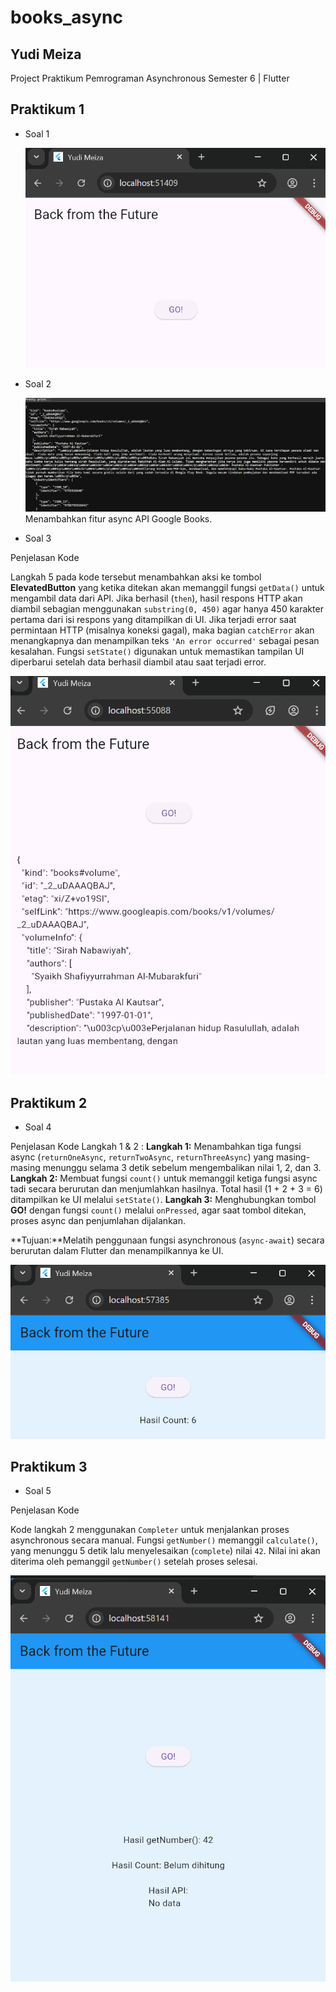 # books_async

## Yudi Meiza

Project Praktikum Pemrograman Asynchronous Semester 6 | Flutter

## Praktikum 1

- Soal 1

  ![1](./images/11.png)

- Soal 2

  ![1](./images/21.png)
  Menambahkan fitur async API Google Books.

- Soal 3 

Penjelasan Kode

Langkah 5 pada kode tersebut menambahkan aksi ke tombol **ElevatedButton** yang ketika ditekan akan memanggil fungsi `getData()` untuk mengambil data dari API. Jika berhasil (`then`), hasil respons HTTP akan diambil sebagian menggunakan `substring(0, 450)` agar hanya 450 karakter pertama dari isi respons yang ditampilkan di UI. Jika terjadi error saat permintaan HTTP (misalnya koneksi gagal), maka bagian `catchError` akan menangkapnya dan menampilkan teks `'An error occurred'` sebagai pesan kesalahan. Fungsi `setState()` digunakan untuk memastikan tampilan UI diperbarui setelah data berhasil diambil atau saat terjadi error.

![1](./images/13.png)

## Praktikum 2

- Soal 4

Penjelasan Kode Langkah 1 & 2 :
**Langkah 1:**
Menambahkan tiga fungsi async (`returnOneAsync`, `returnTwoAsync`, `returnThreeAsync`) yang masing-masing menunggu selama 3 detik sebelum mengembalikan nilai 1, 2, dan 3.
**Langkah 2:**
Membuat fungsi `count()` untuk memanggil ketiga fungsi async tadi secara berurutan dan menjumlahkan hasilnya. Total hasil (1 + 2 + 3 = 6) ditampilkan ke UI melalui `setState()`.
**Langkah 3:**
Menghubungkan tombol **GO!** dengan fungsi `count()` melalui `onPressed`, agar saat tombol ditekan, proses async dan penjumlahan dijalankan.

**Tujuan:**Melatih penggunaan fungsi asynchronous (`async-await`) secara berurutan dalam Flutter dan menampilkannya ke UI.

![1](./images/24.png)

## Praktikum 3 

- Soal 5

Penjelasan Kode

Kode langkah 2 menggunakan `Completer` untuk menjalankan proses asynchronous secara manual. Fungsi `getNumber()` memanggil `calculate()`, yang menunggu 5 detik lalu menyelesaikan (`complete`) nilai `42`. Nilai ini akan diterima oleh pemanggil `getNumber()` setelah proses selesai.

![1](./images/35.png)



